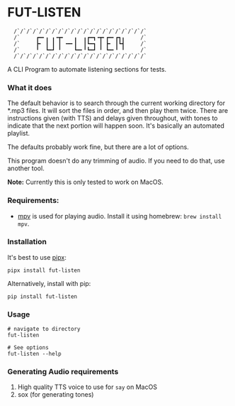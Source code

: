 # FUT-LISTEN

```
  /`/`/`/`/`/`/`/`/`/`/`/`/`/`/`/`/`/`/`/`/`
  /`     ┏━╸╻ ╻╺┳╸   ╻  ╻┏━┓╺┳╸┏━╸┏┓╻     /`
  /`     ┣╸ ┃ ┃ ┃ ╺━╸┃  ┃┗━┓ ┃ ┣╸ ┃┗┫     /`
  /`     ╹  ┗━┛ ╹    ┗━╸╹┗━┛ ╹ ┗━╸╹ ╹     /`
  /`/`/`/`/`/`/`/`/`/`/`/`/`/`/`/`/`/`/`/`/`
```

A CLI Program to automate listening sections for tests.

### What it does

The default behavior is to search through the current working directory for *.mp3 files. It will sort the files in order, and then play them twice. There are instructions given (with TTS) and delays given throughout, with tones to indicate that the next portion will happen soon. It's basically an automated playlist.

The defaults probably work fine, but there are a lot of options. 

This program doesn't do any trimming of audio. If you need to do that, use another tool. 

**Note:** Currently this is only tested to work on MacOS.

### Requirements:

- [mpv](https://mpv.io) is used for playing audio. Install it using homebrew: `brew install mpv`.

### Installation

It's best to use [pipx](https://pypa.github.io/pipx/):

```
pipx install fut-listen
```

Alternatively, install with pip:

```
pip install fut-listen
```

### Usage

```
# navigate to directory
fut-listen

# See options
fut-listen --help
```

### Generating Audio requirements

1. High quality TTS voice to use for `say` on MacOS
2. sox (for generating tones)

